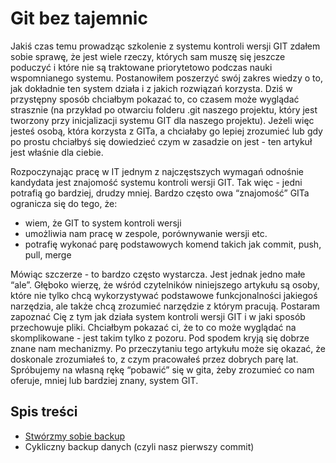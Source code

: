 # Git bez tajemnic

Jakiś czas temu prowadząc szkolenie z systemu kontroli wersji GIT zdałem sobie sprawę, że jest wiele rzeczy, których sam muszę się jeszcze poduczyć i które nie są traktowane priorytetowo podczas nauki wspomnianego systemu. Postanowiłem poszerzyć swój zakres wiedzy o to, jak dokładnie ten system działa i z jakich rozwiązań korzysta. Dziś w przystępny sposób chciałbym pokazać to, co czasem może wyglądać strasznie (na przykład po otwarciu folderu .git naszego projektu, który jest tworzony przy inicjalizacji systemu GIT dla naszego projektu). Jeżeli więc jesteś osobą, która korzysta z GITa, a chciałaby go lepiej zrozumieć lub gdy po prostu chciałbyś się dowiedzieć czym w zasadzie on jest - ten artykuł jest właśnie dla ciebie.

Rozpoczynając pracę w IT jednym z najczęstszych wymagań odnośnie kandydata jest znajomość systemu kontroli wersji GIT. Tak więc - jedni potrafią go bardziej, drudzy mniej. Bardzo często owa “znajomość” GITa ogranicza się do tego, że:

* wiem, że GIT to system kontroli wersji
* umożliwia nam pracę w zespole, porównywanie wersji etc.
* potrafię wykonać parę podstawowych komend takich jak commit, push, pull, merge

Mówiąc szczerze - to bardzo często wystarcza. Jest jednak jedno małe “ale”. Głęboko wierzę, że wśród czytelników niniejszego artykułu są osoby, które nie tylko chcą wykorzystywać podstawowe funkcjonalności jakiegoś narzędzia, ale także chcą zrozumieć narzędzie z którym pracują. Postaram zapoznać Cię z tym jak działa system kontroli wersji GIT i w jaki sposób przechowuje pliki.  Chciałbym pokazać ci, że to co może wyglądać na skomplikowane - jest takim tylko z pozoru. Pod spodem kryją się dobrze znane nam mechanizmy. Po przeczytaniu tego artykułu może się okazać, że doskonale zrozumiałeś to, z czym pracowałeś przez dobrych parę lat. Spróbujemy na własną rękę “pobawić” się w gita, żeby zrozumieć co nam oferuje, mniej lub bardziej znany, system GIT.

## Spis treści
* [Stwórzmy sobie backup](first-backup/README.md)
* Cykliczny backup danych (czyli nasz pierwszy commit)
